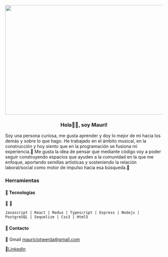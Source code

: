 <div align='center'>
  <img src='https://github.com/dronM27/dronM27/blob/main/images/espiral_estrellas.jpg' width='850px' height='350px' /> 
  <!---  
  <img src='https://github.com/dronM27/dronM27/blob/main/images/luna_mar.jpg' width='850px' height='400px' /> 
  <img src='https://github.com/dronM27/dronM27/blob/main/images/lago_monta%C3%B1as.jpg' width='850px' height='400px' />
  <img src='https://github.com/dronM27/dronM27/blob/main/images/mar_monta%C3%B1as.jpg' width='850px' height='400px' /> 
-->
</div>
<h3 align='center'>
  Hola👋🏼, soy Mauri!
</h3>
<p>
  Soy una persona curiosa, me gusta aprender y doy lo mejor de mí hacia los demás y sobre lo que hago. He trabajado en el ámbito musical, en la construcción y hoy siento que en la programación se fusiona mi experiencia.🧬
  Me gusta la idea de pensar que mediante código voy a poder seguir construyendo espacios que ayuden a la comunidad en la que me enfoque, aportando semillas artísticas y sosteniendo la relación laboral/social como motor de impulso hacia esa búsqueda.🔑
</p>

### Herramientas
#### 📢 Tecnologías
🧱 🎨
```
Javascript | React | Redux | Typescript | Express | Nodejs | PostgreSQL | Sequelize | Css3 | Html5
```

#### 🔭 **Contacto**

🔎 Gmail mauriciotwerda@gmail.com

🔎[LinkedIn](https://www.linkedin.com/in/mauricio-twerda-musdev/)


